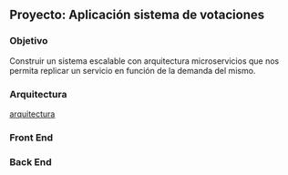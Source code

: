 ## Proyecto: Aplicación sistema de votaciones

### Objetivo
Construir un sistema escalable con arquitectura microservicios que nos permita replicar un servicio en función de la demanda del mismo.

### Arquitectura
[arquitectura](img/arquitectura.png)
### Front End

### Back End
